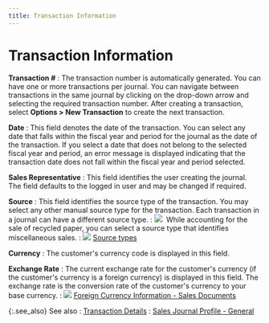 ```yaml
---
title: Transaction Information
---
```


# Transaction Information


**Transaction #**
: The transaction number is automatically generated.  You can have one or more transactions per journal. You can navigate between  transactions in the same journal by clicking on the drop-down arrow and  selecting the required transaction number. After creating a transaction,  select **Options &gt; New Transaction**  to create the next transaction.


**Date**
: This field denotes the date of the transaction.  You can select any date that falls within the fiscal year and period for  the journal as the date of the transaction. If you select a date that  does not belong to the selected fiscal year and period, an error message  is displayed indicating that the transaction date does not fall within  the fiscal year and period selected.


**Sales Representative**
: This field identifies the user creating the journal.  The field defaults to the logged in user and may be changed if required.


**Source**
: This field identifies the source type of the transaction.  You may select any other manual source type for the transaction. Each  transaction in a journal can have a different source type.
: ![]({{site.acc_baseurl}}/img/example.gif)  While accounting  for the sale of recycled paper, you can select a source type that identifies  miscellaneous sales.
: ![]({{site.acc_baseurl}}/img/lens.gif) [Source  types]({{site.sc_chm}}/options/acc-info/source-types/source_types.html)


**Currency**
: The customer's currency code is displayed in this  field.


**Exchange Rate**
: The current exchange rate for the customer's currency  (if the customer's currency is a foreign currency) is displayed in this  field. The exchange rate is the conversion rate of the customer's currency  to your base currency.
: ![]({{site.acc_baseurl}}/img/lens.gif) [Foreign  Currency Information - Sales Documents]({{site.sp_chm}}/sales-docs/docs-profile/contents/tab-details/details/frgn-cur/foreign_currency_information_sales_document_content.html)


{:.see_also}
See also
: [Transaction  Details]({{site.acc_baseurl}}/misc/transaction_details_mansaljrnl.html)
: [Sales  Journal Profile - General]({{site.acc_baseurl}}/sales/manual-sales/creating-a-manual-sales-journal/sales_journal_profile_general.html)
